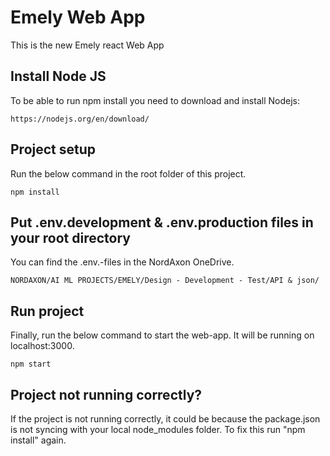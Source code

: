# Emely Web App

This is the new Emely react Web App


## Install Node JS
To be able to run npm install you need to download and install Nodejs:
```
https://nodejs.org/en/download/
```


## Project setup
Run the below command in the root folder of this project.
```
npm install
```


## Put .env.development & .env.production files in your root directory
You can find the .env.-files in the NordAxon OneDrive.
```
NORDAXON/AI ML PROJECTS/EMELY/Design - Development - Test/API & json/
```



## Run project
Finally, run the below command to start the web-app. It will be running on localhost:3000.
```
npm start
```


## Project not running correctly?
If the project is not running correctly, it could be because the package.json is not syncing with your local node_modules folder. To fix this run "npm install" again.


